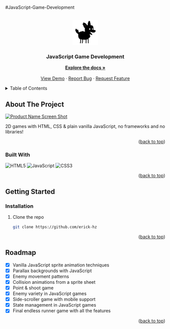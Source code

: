 
#JavaScript-Game-Development

<a name="readme-top"></a>
<!-- PROJECT LOGO -->
<br />
<div align="center">
  <a href="https://github.com/erick-hz/JavaScript-Game-Development">
    <img src="images/logo.png" alt="Logo" width="80" height="80">
  </a>

  <h3 align="center">JavaScript Game Development</h3>

  <p align="center">
    <a href="https://github.com/erick-hz/JavaScript-Game-Development"><strong>Explore the docs »</strong></a>
    <br />
    <br />
    <a href="https://github.com/erick-hz/JavaScript-Game-Development">View Demo</a>
    ·
    <a href="https://github.com/erick-hz/JavaScript-Game-Development/issues">Report Bug</a>
    ·
    <a href="https://github.com/erick-hz/JavaScript-Game-Development/pulls">Request Feature</a>
  </p>
</div>



<!-- TABLE OF CONTENTS -->
<details>
  <summary>Table of Contents</summary>
  <ol>
    <li>
      <a href="#about-the-project">About The Project</a>
      <ul>
        <li><a href="#built-with">Built With</a></li>
      </ul>
    </li>
    <li>
      <a href="#getting-started">Getting Started</a>
      <ul>
        <li><a href="#installation">Installation</a></li>
      </ul>
    </li>
    <li><a href="#roadmap">Roadmap</a></li>
  </ol>
</details>



<!-- ABOUT THE PROJECT -->
## About The Project

[![Product Name Screen Shot][product-screenshot]](https://example.com)

2D games with HTML, CSS & plain vanilla JavaScript, no frameworks and no libraries!

<p align="right">(<a href="#readme-top">back to top</a>)</p>



### Built With

![HTML5](https://img.shields.io/badge/-HTML5-E44D27?style=flat-square&logo=html5&logoColor=ffffff)
![JavaScript](https://img.shields.io/badge/-JavaScript-F7DF1C?style=flat-square&logo=javascript&logoColor=black&color=F7DF1C)
![CSS3](https://img.shields.io/badge/-CSS3-1572B6?style=flat-square&logo=css3)

<p align="right">(<a href="#readme-top">back to top</a>)</p>

<!-- GETTING STARTED -->
## Getting Started

### Installation

1. Clone the repo
   ```sh
   git clone https://github.com/erick-hz
   ```
<p align="right">(<a href="#readme-top">back to top</a>)</p>


<!-- ROADMAP -->
## Roadmap

- [x] Vanilla JavaScript sprite animation techniques
- [x] Parallax backgrounds with JavaScript
- [x] Enemy movement patterns
- [x] Collision animations from a sprite sheet
- [x] Point & shoot game
- [x] Enemy variety in JavaScript games
- [x] Side-scroller game with mobile support
- [x] State management in JavaScript games
- [x] Final endless runner game with all the features 

<p align="right">(<a href="#readme-top">back to top</a>)</p>

<!-- MARKDOWN LINKS & IMAGES -->
[product-screenshot]: https://github.com/erick-hz/JavaScript-Game-Development/images/banner.png

